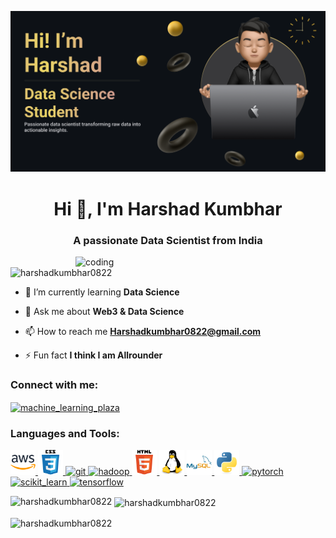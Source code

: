 ![logo](https://github.com/HarshadKumbhar0822/HarshadKumbhar0822/blob/main/Frame.png)
<h1 align="center">Hi 👋, I'm Harshad Kumbhar</h1>
<h3 align="center">A passionate Data Scientist from India</h3>

<img align="right" alt="coding" width="400" src="https://i0.wp.com/kotapoint.in/wp-content/uploads/2023/09/ds-3.gif">

<p align="left"> <img src="https://komarev.com/ghpvc/?username=harshadkumbhar0822&label=Profile%20views&color=0e75b6&style=flat" alt="harshadkumbhar0822" /> </p>

- 🌱 I’m currently learning **Data Science**

- 💬 Ask me about **Web3 & Data Science**

- 📫 How to reach me **Harshadkumbhar0822@gmail.com**

- ⚡ Fun fact **I think I am Allrounder**

<h3 align="left">Connect with me:</h3>
<p align="left">
<a href="https://instagram.com/machine_learning_plaza" target="blank"><img align="center" src="https://raw.githubusercontent.com/rahuldkjain/github-profile-readme-generator/master/src/images/icons/Social/instagram.svg" alt="machine_learning_plaza" height="30" width="40" /></a>
</p>

<h3 align="left">Languages and Tools:</h3>
<p align="left"> <a href="https://aws.amazon.com" target="_blank" rel="noreferrer"> <img src="https://raw.githubusercontent.com/devicons/devicon/master/icons/amazonwebservices/amazonwebservices-original-wordmark.svg" alt="aws" width="40" height="40"/> </a> <a href="https://www.w3schools.com/css/" target="_blank" rel="noreferrer"> <img src="https://raw.githubusercontent.com/devicons/devicon/master/icons/css3/css3-original-wordmark.svg" alt="css3" width="40" height="40"/> </a> <a href="https://git-scm.com/" target="_blank" rel="noreferrer"> <img src="https://www.vectorlogo.zone/logos/git-scm/git-scm-icon.svg" alt="git" width="40" height="40"/> </a> <a href="https://hadoop.apache.org/" target="_blank" rel="noreferrer"> <img src="https://www.vectorlogo.zone/logos/apache_hadoop/apache_hadoop-icon.svg" alt="hadoop" width="40" height="40"/> </a> <a href="https://www.w3.org/html/" target="_blank" rel="noreferrer"> <img src="https://raw.githubusercontent.com/devicons/devicon/master/icons/html5/html5-original-wordmark.svg" alt="html5" width="40" height="40"/> </a> <a href="https://www.linux.org/" target="_blank" rel="noreferrer"> <img src="https://raw.githubusercontent.com/devicons/devicon/master/icons/linux/linux-original.svg" alt="linux" width="40" height="40"/> </a> <a href="https://www.mysql.com/" target="_blank" rel="noreferrer"> <img src="https://raw.githubusercontent.com/devicons/devicon/master/icons/mysql/mysql-original-wordmark.svg" alt="mysql" width="40" height="40"/> </a> <a href="https://www.python.org" target="_blank" rel="noreferrer"> <img src="https://raw.githubusercontent.com/devicons/devicon/master/icons/python/python-original.svg" alt="python" width="40" height="40"/> </a> <a href="https://pytorch.org/" target="_blank" rel="noreferrer"> <img src="https://www.vectorlogo.zone/logos/pytorch/pytorch-icon.svg" alt="pytorch" width="40" height="40"/> </a> <a href="https://scikit-learn.org/" target="_blank" rel="noreferrer"> <img src="https://upload.wikimedia.org/wikipedia/commons/0/05/Scikit_learn_logo_small.svg" alt="scikit_learn" width="40" height="40"/> </a> <a href="https://www.tensorflow.org" target="_blank" rel="noreferrer"> <img src="https://www.vectorlogo.zone/logos/tensorflow/tensorflow-icon.svg" alt="tensorflow" width="40" height="40"/> </a> </p>

<p><img align="left" src="https://github-readme-stats.vercel.app/api/top-langs?username=harshadkumbhar0822&show_icons=true&locale=en&layout=compact" alt="harshadkumbhar0822" /></p>

<p>&nbsp;<img align="center" src="https://github-readme-stats.vercel.app/api?username=harshadkumbhar0822&show_icons=true&locale=en" alt="harshadkumbhar0822" /></p>

<p><img align="center" src="https://github-readme-streak-stats.herokuapp.com/?user=harshadkumbhar0822&" alt="harshadkumbhar0822" /></p>
